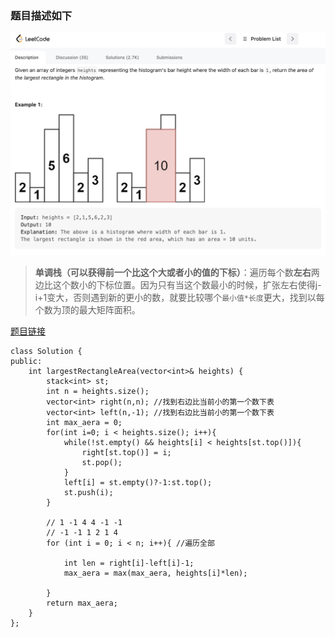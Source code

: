 ### 题目描述如下
![](pics/2022-12-26-23-18-36.png)

>  **单调栈（可以获得前一个比这个大或者小的值的下标）**：遍历每个数**左右**两边比这个数小的下标位置。因为只有当这个数最小的时候，扩张左右使得j-i+1变大，否则遇到新的更小的数，就要比较哪个`最小值*长度`更大，找到以每个数为顶的最大矩阵面积。

[题目链接](https://leetcode.com/problems/largest-rectangle-in-histogram/description/)
```
class Solution {
public:
    int largestRectangleArea(vector<int>& heights) {
        stack<int> st;
        int n = heights.size();
        vector<int> right(n,n); //找到右边比当前小的第一个数下表
        vector<int> left(n,-1); //找到右边比当前小的第一个数下表
        int max_aera = 0;
        for(int i=0; i < heights.size(); i++){
            while(!st.empty() && heights[i] < heights[st.top()]){
                right[st.top()] = i;
                st.pop();
            }
            left[i] = st.empty()?-1:st.top();
            st.push(i);
        }

        // 1 -1 4 4 -1 -1 
        // -1 -1 1 2 1 4 
        for (int i = 0; i < n; i++){ //遍历全部

            int len = right[i]-left[i]-1;
            max_aera = max(max_aera, heights[i]*len);
          
        }
        return max_aera;
    }
};


```

